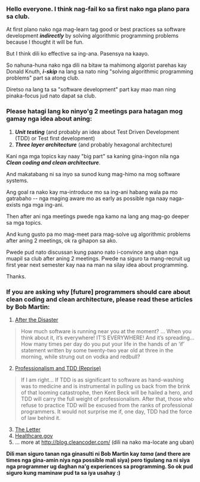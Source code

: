 ### Hello everyone. I think nag-fail ko sa first nako nga plano para sa club.

At first plano nako nga mag-learn tag good or best practices sa software development **_indirectly_** by solving algorithmic programming problems because I thought it will be fun.

But I think dili ko effective sa ing-ana. Pasensya na kaayo.

So nahuna-huna nako nga dili na bitaw ta mahimong algorist parehas kay Donald Knuth, **_i-skip_** na lang sa nato ning "solving algorithmic programming problems" part sa atong club.

Diretso na lang ta sa "software development" part kay mao man ning pinaka-focus jud nato dapat sa club.

### Please hatagi lang ko ninyo'g 2 meetings para hatagan mog gamay nga idea about aning:
1. **_Unit testing_** (and probably an idea about Test Driven Development (TDD) or Test first development)
2. **_Three layer architecture_** (and probably hexagonal architecture)

Kani nga mga topics kay naay "big part" sa kaning gina-ingon nila nga **_Clean coding and clean architecture_**.

And makatabang ni sa inyo sa sunod kung mag-himo na mog software systems.

Ang goal ra nako kay ma-introduce mo sa ing-ani habang wala pa mo gatrabaho -- nga maging aware mo as early as possible nga naay naga-exists nga mga ing-ani.

Then after ani nga meetings pwede nga kamo na lang ang mag-go deeper sa mga topics.

And kung gusto pa mo mag-meet para mag-solve ug algorithmic problems after aning 2 meetings, ok ra gihapon sa ako.

Pwede pud nato discussan kung paano nato i-convince ang uban nga muapil sa club after aning 2 meetings. Pwede na siguro ta mang-recruit ug first year next semester kay naa na man na silay idea about programming.

Thanks.

### If you are asking why [future] programmers should care about clean coding and clean architecture, please read these articles by Bob Martin:
1. [After the Disaster](http://bit.ly/2afCGaP)
<blockquote> 
How much software is running near you at the moment? 
... 
When you think about it, it’s everywhere! IT’S EVERYWHERE! And it’s spreading...
How many times per day do you put your life in the hands of an ‘if’ statement written by some twenty-two year old at three in the morning, while strung out on vodka and redbull?
</blockquote>

2. [Professionalism and TDD (Reprise)](http://bit.ly/2a1DTqH)
<blockquote>
If I am right... If TDD is as significant to software as hand-washing was to medicine and is instrumental in pulling us back from the brink of that looming catastrophe, then Kent Beck will be hailed a hero, and TDD will carry the full weight of professionalism. After that, those who refuse to practice TDD will be excused from the ranks of professional programmers. It would not surprise me if, one day, TDD had the force of law behind it.
</blockquote>

3. [The Letter](http://bit.ly/2acJyqk)
4. [Healthcare.gov](http://bit.ly/2ay0In6)
5. ... more at http://blog.cleancoder.com/ (dili na nako ma-locate ang uban)

**Dili man siguro tanan nga ginasulti ni Bob Martin kay _tama_ (and there are times nga gina-amin niya nga possible mali siya) pero tigulang na ni siya nga programmer ug daghan na'g experiences sa programming. So ok pud siguro kung maminaw pud ta sa iya usahay :)**
